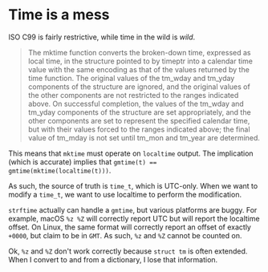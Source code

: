 # Time is a mess
ISO C99 is fairly restrictive, while time in the wild is *wild*.

> The mktime function converts the broken-down time, expressed as local time, in the
> structure pointed to by timeptr into a calendar time value with the same encoding as
> that of the values returned by the time function. The original values of the tm_wday
> and tm_yday components of the structure are ignored, and the original values of the
> other components are not restricted to the ranges indicated above. On successful
> completion, the values of the tm_wday and tm_yday components of the structure are
> set appropriately, and the other components are set to represent the specified calendar
> time, but with their values forced to the ranges indicated above; the final value of
> tm_mday is not set until tm_mon and tm_year are determined.

This means that `mktime` must operate on `localtime` output.
The implication (which is accurate) implies that `gmtime(t) == gmtime(mktime(localtime(t)))`.

As such, the source of truth is `time_t`, which is UTC-only.
When we want to modify a `time_t`, we want to use localtime to perform the modification.

`strftime` actually can handle a `gmtime`, but various platforms are buggy.
For example, macOS `%z %Z` will correctly report UTC but will report the localtime offset.
On Linux, the same format will correctly report an offset of exactly `+0000`, but claim to be in `GMT`.
As such, `%z` and `%Z` cannot be counted on.

Ok, `%z` and `%Z` don't work correctly because `struct tm` is often extended.
When I convert to and from a dictionary, I lose that information.
